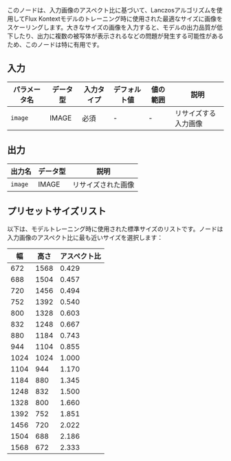 このノードは、入力画像のアスペクト比に基づいて、Lanczosアルゴリズムを使用してFlux Kontextモデルのトレーニング時に使用された最適なサイズに画像をスケーリングします。大きなサイズの画像を入力すると、モデルの出力品質が低下したり、出力に複数の被写体が表示されるなどの問題が発生する可能性があるため、このノードは特に有用です。

## 入力
| パラメータ名 | データ型 | 入力タイプ | デフォルト値 | 値の範囲 | 説明 |
|------------|----------|------------|--------------|----------|------|
| `image` | IMAGE | 必須 | - | - | リサイズする入力画像 |

## 出力
| 出力名 | データ型 | 説明 |
|--------|----------|------|
| `image` | IMAGE | リサイズされた画像 |

## プリセットサイズリスト
以下は、モデルトレーニング時に使用された標準サイズのリストです。ノードは入力画像のアスペクト比に最も近いサイズを選択します：

| 幅 | 高さ | アスペクト比 |
|----|------|------------|
| 672  | 1568 | 0.429    |
| 688  | 1504 | 0.457    |
| 720  | 1456 | 0.494    |
| 752  | 1392 | 0.540    |
| 800  | 1328 | 0.603    |
| 832  | 1248 | 0.667    |
| 880  | 1184 | 0.743    |
| 944  | 1104 | 0.855    |
| 1024 | 1024 | 1.000    |
| 1104 | 944  | 1.170    |
| 1184 | 880  | 1.345    |
| 1248 | 832  | 1.500    |
| 1328 | 800  | 1.660    |
| 1392 | 752  | 1.851    |
| 1456 | 720  | 2.022    |
| 1504 | 688  | 2.186    |
| 1568 | 672  | 2.333    | 